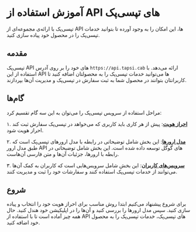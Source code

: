 # آموزش استفاده از API های تپسی‌پک

تپسی‌پک با ارائه‌ی مجموعه‌ای از
API
ها، این امکان را به وجود آورده تا بتوانید خدمات تپسی‌پک را در محصول خود پیاده سازی کنید.

## مقدمه

تپسی‌پک
API
های خود را بر روی آدرس
`https://api.tapsi.cab`
ارائه می‌دهد. 
با استفاده از این
API
ها می‌توانید خدمات تپسی‌پک را به محصولتان اضافه کنید تا کاربرانتان بتوانند در محصول شما به ثبت سفارش در تپسی‌پک و مدیریت آن‌ها بپردازند.

## گام‌ها

مراحل استفاده از سرویس تپسی‌پک را می‌توان به این سه گام تقسیم کرد:

۱. **[احراز هویت](./authorization/README_fa.md)**: پیش از هر کاری باید کاربری که می‌خواهد در تپسی‌پک سفارش ثبت کند احراز هویت شود.

۲. **[مدل ارورها](./error-models/README_fa.md)**: این بخش شامل توضیحاتی در رابطه با مدل ارورهای تپسی‌پک است که طبق مدل ارور
API
های گوگل توسعه داده شده است. این بخش شامل توضیحاتی در رابطه با ارورها، جزئیات آن‌ها و متن فارسی آن‌هاست.

۳. **[سرویس‌های کاربران](./apis/README_fa.md)**: این بخش شامل سرویس‌هایی است که کاربران به کمک آن‌ها می‌توانند از خدمات تپسی‌پک استفاده کنند و سفارشات خود را ثبت و مدیریت کنند.

## شروع

برای شروع پیشنهاد می‌کنیم ابتدا روش مناسب برای احراز هویت خود را انتخاب و پیاده سازی کنید. سپس مدل ارورها را بررسی کنید و آن‌ها را در اپلیکیشن خود هندل کنید. حال همه چیز آماده است تا با استفاده از
API
های تپسی‌پک، خدمات تپسی‌پک را به محصول خود اضافه کنید.